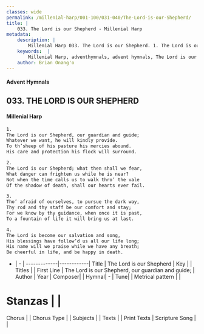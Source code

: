 ```yaml
---
classes: wide
permalink: /millenial-harp/001-100/031-040/The-Lord-is-our-Shepherd/
title: |
    033. The Lord is our Shepherd - Millenial Harp
metadata:
    description: |
        Millenial Harp 033. The Lord is our Shepherd. 1. The Lord is our Shepherd, our guardian and guide; Whatever we want, he will kindly provide. To th’sheep of his pasture his mercies abound. His care and protection his flock will surround.
    keywords:  |
        Millenial Harp, adventhymnals, advent hymnals, The Lord is our Shepherd, The Lord is our Shepherd, our guardian and guide; . 
    author: Brian Onang'o
---
```

#### Advent Hymnals
## 033. THE LORD IS OUR SHEPHERD
####  Millenial Harp
```txt
1. 
The Lord is our Shepherd, our guardian and guide; 
Whatever we want, he will kindly provide. 
To th’sheep of his pasture his mercies abound. 
His care and protection his flock will surround.

2. 
The Lord is our Shepherd; what then shall we fear, 
What danger can frighten us while he is near? 
Not when the time calls us to walk thro’ the vale 
Of the shadow of death, shall our hearts ever fail.

3. 
Tho’ afraid of ourselves, to pursue the dark way, 
Thy rod and thy staff be our comfort and stay; 
For we know by thy guidance, when once it is past, 
To a fountain of life it will bring us at last.

4. 
The Lord is become our salvation and song, 
His blessings have follow’d us all our life long; 
His name will we praise while we have any breath; 
Be cheerful in life, and be happy in death.
```
- |   -  |
-------------|------------|
Title | The Lord is our Shepherd |
Key |  |
Titles |  |
First Line | The Lord is our Shepherd, our guardian and guide;  |
Author | 
Year | 
Composer|  |
Hymnal|  - |
Tune|  |
Metrical pattern | |
# Stanzas |  |
Chorus |  |
Chorus Type |  |
Subjects |  |
Texts |  |
Print Texts | 
Scripture Song |  |
    

